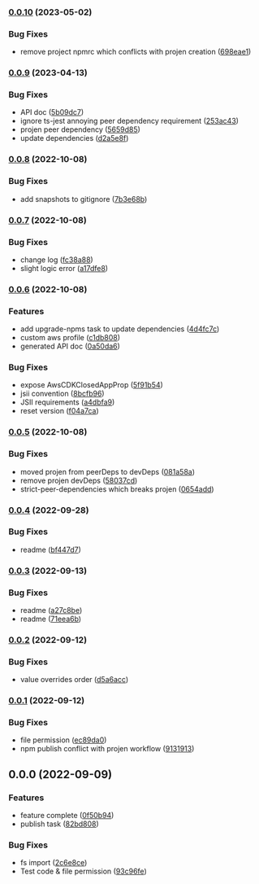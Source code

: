 
### [0.0.10](https://github.com/samson-sham/cdk-projen-closed-app/compare/v0.0.9...v0.0.10) (2023-05-02)


### Bug Fixes

* remove project npmrc which conflicts with projen creation ([698eae1](https://github.com/samson-sham/cdk-projen-closed-app/commit/698eae142361f84c2cca4ab04c501a85c40adb1f))

### [0.0.9](https://github.com/samson-sham/cdk-projen-closed-app/compare/v0.0.8...v0.0.9) (2023-04-13)


### Bug Fixes

* API doc ([5b09dc7](https://github.com/samson-sham/cdk-projen-closed-app/commit/5b09dc70f0bec1fe19ef25e06179e56c2dac83a7))
* ignore ts-jest annoying peer dependency requirement ([253ac43](https://github.com/samson-sham/cdk-projen-closed-app/commit/253ac438062e58a43efdf24ccb952b436ca14957))
* projen peer dependency ([5659d85](https://github.com/samson-sham/cdk-projen-closed-app/commit/5659d85ed6189729bf2661872b50c2a3fb96a9aa))
* update dependencies ([d2a5e8f](https://github.com/samson-sham/cdk-projen-closed-app/commit/d2a5e8f9fd2a6b1937c92f3c48c12cee5a17bad6))

### [0.0.8](https://github.com/samson-sham/cdk-projen-closed-app/compare/v0.0.7...v0.0.8) (2022-10-08)


### Bug Fixes

* add snapshots to gitignore ([7b3e68b](https://github.com/samson-sham/cdk-projen-closed-app/commit/7b3e68b50b06f952696cd348d352a7753859fac4))

### [0.0.7](https://github.com/samson-sham/cdk-projen-closed-app/compare/v0.0.6...v0.0.7) (2022-10-08)


### Bug Fixes

* change log ([fc38a88](https://github.com/samson-sham/cdk-projen-closed-app/commit/fc38a88c1cdb3edbf3acce44a705decdb01c3230))
* slight logic error ([a17dfe8](https://github.com/samson-sham/cdk-projen-closed-app/commit/a17dfe834a64c5947d6326324d0547cba8851198))

### [0.0.6](https://github.com/samson-sham/cdk-projen-closed-app/compare/v0.0.5...v0.0.6) (2022-10-08)


### Features

* add upgrade-npms task to update dependencies ([4d4fc7c](https://github.com/samson-sham/cdk-projen-closed-app/commit/4d4fc7ccc93ac5091bd111b81dcb776aefbd8793))
* custom aws profile ([c1db808](https://github.com/samson-sham/cdk-projen-closed-app/commit/c1db808aa0caffb412c5a08f263e44023b85f22b))
* generated API doc ([0a50da6](https://github.com/samson-sham/cdk-projen-closed-app/commit/0a50da6cd6b22375097c9fede7f1667025166b19))


### Bug Fixes

* expose AwsCDKClosedAppProp ([5f91b54](https://github.com/samson-sham/cdk-projen-closed-app/commit/5f91b5454589f036e4f27461626a24d18e2677fc))
* jsii convention ([8bcfb96](https://github.com/samson-sham/cdk-projen-closed-app/commit/8bcfb96ece5ae3573f80a9b0d02445b89afdda9e))
* JSII requirements ([a4dbfa9](https://github.com/samson-sham/cdk-projen-closed-app/commit/a4dbfa9beebf408f68ed4f9e915d6d2215b97a1c))
* reset version ([f04a7ca](https://github.com/samson-sham/cdk-projen-closed-app/commit/f04a7ca215f31c8f088ff08be38cdb38afe850b2))

### [0.0.5](https://github.com/samson-sham/cdk-projen-closed-app/compare/v0.0.4...v0.0.5) (2022-10-08)


### Bug Fixes

* moved projen from peerDeps to devDeps ([081a58a](https://github.com/samson-sham/cdk-projen-closed-app/commit/081a58aca0034a4ad4aab8991ab1d49724f9390e))
* remove projen devDeps ([58037cd](https://github.com/samson-sham/cdk-projen-closed-app/commit/58037cd2f98e032d3284a0eb182f1f5751c804c3))
* strict-peer-dependencies which breaks projen ([0654add](https://github.com/samson-sham/cdk-projen-closed-app/commit/0654add33cd0e50554b2b4e1ffed14a699efdd1c))

### [0.0.4](https://github.com/samson-sham/cdk-projen-closed-app/compare/v0.0.3...v0.0.4) (2022-09-28)


### Bug Fixes

* readme ([bf447d7](https://github.com/samson-sham/cdk-projen-closed-app/commit/bf447d7ee6fdc55feca82d406acb5720bd13223e))

### [0.0.3](https://github.com/samson-sham/cdk-projen-closed-app/compare/v0.0.2...v0.0.3) (2022-09-13)


### Bug Fixes

* readme ([a27c8be](https://github.com/samson-sham/cdk-projen-closed-app/commit/a27c8befdd5521a6d4e9cf5264841b12d522ab64))
* readme ([71eea6b](https://github.com/samson-sham/cdk-projen-closed-app/commit/71eea6bfa0afe29b114b0427392f174ff89edbed))

### [0.0.2](https://github.com/samson-sham/cdk-projen-closed-app/compare/v0.0.1...v0.0.2) (2022-09-12)


### Bug Fixes

* value overrides order ([d5a6acc](https://github.com/samson-sham/cdk-projen-closed-app/commit/d5a6acce6d7681274f4341e090d4cf40be52e96b))

### [0.0.1](https://github.com/samson-sham/cdk-projen-closed-app/compare/v0.0.0...v0.0.1) (2022-09-12)


### Bug Fixes

* file permission ([ec89da0](https://github.com/samson-sham/cdk-projen-closed-app/commit/ec89da0721916bba4df5599e378de184bb5d5cfb))
* npm publish conflict with projen workflow ([9131913](https://github.com/samson-sham/cdk-projen-closed-app/commit/9131913389c59c63746e37c358fbb79627c76aa3))

## 0.0.0 (2022-09-09)


### Features

* feature complete ([0f50b94](https://github.com/samson-sham/cdk-projen-closed-app/commit/0f50b947bb552b539e76e107a1180cacd47b0479))
* publish task ([82bd808](https://github.com/samson-sham/cdk-projen-closed-app/commit/82bd8083e5c07e83752c706dec2b2887b1ff3e6c))


### Bug Fixes

* fs import ([2c6e8ce](https://github.com/samson-sham/cdk-projen-closed-app/commit/2c6e8ced372f789782bd1abadb49dbed3b84846b))
* Test code & file permission ([93c96fe](https://github.com/samson-sham/cdk-projen-closed-app/commit/93c96fe4042e36ea274d6786a0cec77854e5a2f8))

